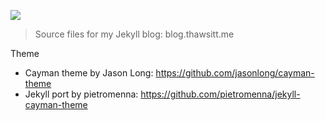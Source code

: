 <a href="http://blog.thawsitt.me"><img src="http://i.imgur.com/xCXyHnH.png"></a>
> Source files for my Jekyll blog: blog.thawsitt.me

Theme
* Cayman theme by Jason Long: https://github.com/jasonlong/cayman-theme
* Jekyll port by pietromenna: https://github.com/pietromenna/jekyll-cayman-theme
